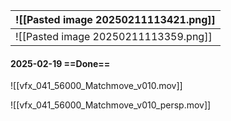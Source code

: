
| ![[Pasted image 20250211113421.png]] |
| ------------------------------------ |
| ![[Pasted image 20250211113359.png]] |

#### 2025-02-19 ==Done==
![[vfx_041_56000_Matchmove_v010.mov]]

![[vfx_041_56000_Matchmove_v010_persp.mov]]